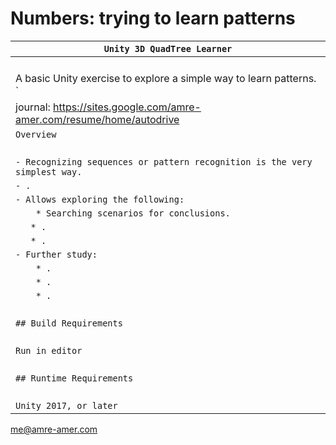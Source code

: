 # Numbers:  trying to learn patterns

| `Unity 3D QuadTree Learner`             |
| ------------------------------------------------------------ |
| ` `                                                          |
| A basic Unity exercise to explore a simple way to learn patterns. ` |
| journal: https://sites.google.com/amre-amer.com/resume/home/autodrive      |
| `Overview`                                                   |
| ` `                                                          |
| `- Recognizing sequences or pattern recognition is the very simplest way.`|
| `- . `                     |
| `- Allows exploring the following:`                            |
| `    * Searching scenarios for conclusions.`           |
| `    * . `|
| `    * . `|
| `- Further study:`                                           |
| `    * .`                        |
| `    * .`                                             |
| `    * .`                                           |
| ` `                                                          |
| `## Build Requirements`                                      |
| ` `                                                          |
| `Run in editor`                                              |
| ` `                                                          |
| `## Runtime Requirements`                                    |
| ` `                                                          |
| `Unity 2017, or later`                                       |

me@amre-amer.com


